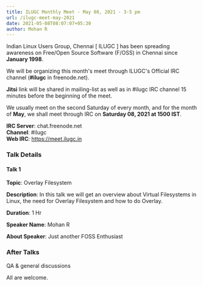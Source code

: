 ```yaml
---
title: ILUGC Monthly Meet - May 08, 2021 - 3-5 pm
url: /ilugc-meet-may-2021
date: 2021-05-08T08:07:07+05:30
author: Mohan R
---
```


Indian Linux Users Group, Chennai [ ILUGC ] has been spreading awareness on
Free/Open Source Software (F/OSS) in Chennai since **January 1998**.

We will be organizing this month's meet through ILUGC's Official IRC
channel (**#ilugc** in freenode.net).

**Jitsi** link will be shared in mailing-list as well as in #ilugc IRC
channel 15 minutes before the beginning of the meet.

We usually meet on the second Saturday of every month, and for the
month of **May**, we shall meet through IRC on **Saturday 08, 2021 at 1500
IST**.

**IRC Server**: chat.freenode.net\
**Channel**: #ilugc\
**Web IRC**: https://meet.ilugc.in

### Talk Details


#### Talk 1

**Topic**: Overlay Filesystem

**Description**: In this talk we will get an overview about Virtual
Filesystems in Linux, the need for Overlay Filesystem and how to do
Overlay.

**Duration**: 1 Hr

**Speaker Name**: Mohan R

**About Speaker**: Just another FOSS Enthusiast


### After Talks

QA & general discussions



All are welcome.
